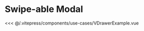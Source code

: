 # Swipe-able Modal

<v-drawer-example></v-drawer-example>

<<< @/.vitepress/components/use-cases/VDrawerExample.vue